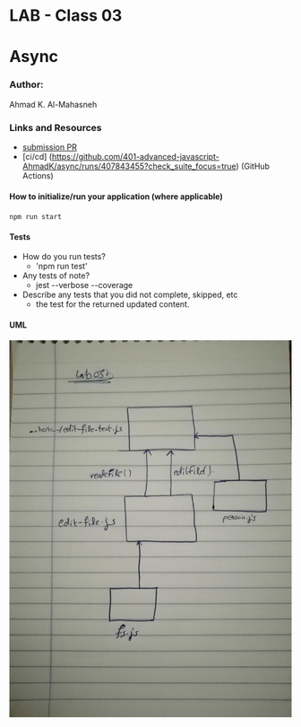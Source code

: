 
# LAB - Class 03

# Async

### Author: 
Ahmad K. Al-Mahasneh 

### Links and Resources

- [submission PR](https://github.com/401-advanced-javascript-AhmadK/async/pull/1)
- [ci/cd] (https://github.com/401-advanced-javascript-AhmadK/async/runs/407843455?check_suite_focus=true) (GitHub Actions)

#### How to initialize/run your application (where applicable)

  `npm run start`

#### Tests

- How do you run tests?
     - 'npm run test'
- Any tests of note?
     - jest --verbose --coverage
- Describe any tests that you did not complete, skipped, etc
     - the test for the returned updated content. 

#### UML
![Asynch](assets/Asynch.jpg)